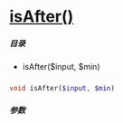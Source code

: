[isAfter()](http://twinh.github.com/widget/api/isAfter)
=======================================================



##### 目录
* isAfter($input, $min)

### 
```php
void isAfter($input, $min)
```

##### 参数

